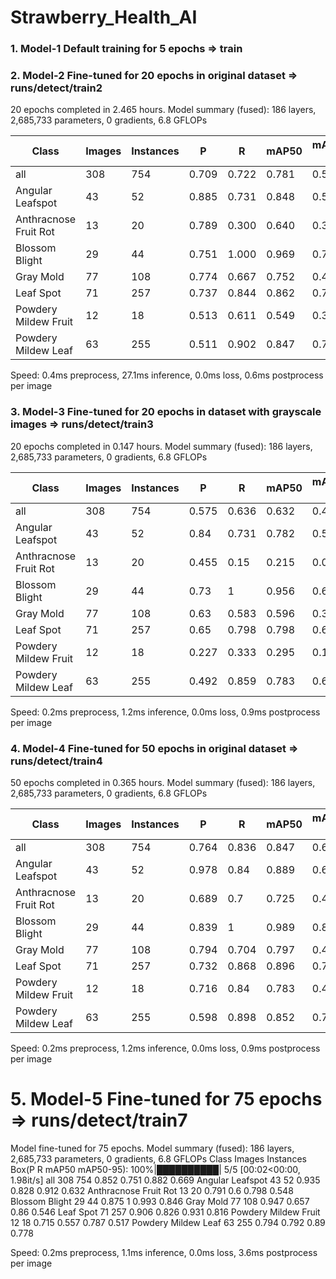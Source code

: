 # Strawberry_Health_AI

### 1. Model-1 Default training for 5 epochs => train


### 2. Model-2 Fine-tuned for 20 epochs in original dataset => runs/detect/train2
20 epochs completed in 2.465 hours.
Model summary (fused): 186 layers, 2,685,733 parameters, 0 gradients, 6.8 GFLOPs

| Class                  | Images | Instances | P     | R     | mAP50 | mAP50-95 |
|------------------------|--------|-----------|-------|-------|-------|----------|
| all                    | 308    | 754       | 0.709 | 0.722 | 0.781 | 0.565    |
| Angular Leafspot        | 43     | 52        | 0.885 | 0.731 | 0.848 | 0.539    |
| Anthracnose Fruit Rot   | 13     | 20        | 0.789 | 0.300 | 0.640 | 0.353    |
| Blossom Blight          | 29     | 44        | 0.751 | 1.000 | 0.969 | 0.774    |
| Gray Mold              | 77     | 108       | 0.774 | 0.667 | 0.752 | 0.462    |
| Leaf Spot              | 71     | 257       | 0.737 | 0.844 | 0.862 | 0.736    |
| Powdery Mildew Fruit    | 12     | 18        | 0.513 | 0.611 | 0.549 | 0.370    |
| Powdery Mildew Leaf     | 63     | 255       | 0.511 | 0.902 | 0.847 | 0.722    |

Speed: 0.4ms preprocess, 27.1ms inference, 0.0ms loss, 0.6ms postprocess per image

### 3. Model-3 Fine-tuned for 20 epochs in dataset with grayscale images => runs/detect/train3

20 epochs completed in 0.147 hours.
Model summary (fused): 186 layers, 2,685,733 parameters, 0 gradients, 6.8 GFLOPs

| Class                  | Images | Instances | P     | R     | mAP50 | mAP50-95 |
|------------------------|--------|-----------|-------|-------|-------|----------|
| all                    | 308    | 754       | 0.575 | 0.636 | 0.632 | 0.448    |
| Angular Leafspot        | 43     | 52        | 0.84 | 0.731 | 0.782 | 0.529    |
| Anthracnose Fruit Rot   | 13     | 20        | 0.455 | 0.15 | 0.215 | 0.0772    |
| Blossom Blight          | 29     | 44        | 0.73 | 1 | 0.956 | 0.678    |
| Gray Mold              | 77     | 108       | 0.63 | 0.583 | 0.596 | 0.353    |
| Leaf Spot              | 71     | 257       | 0.65 | 0.798 | 0.798 | 0.664    |
| Powdery Mildew Fruit    | 12     | 18        | 0.227 | 0.333 | 0.295 | 0.18    |
| Powdery Mildew Leaf     | 63     | 255       | 0.492 | 0.859 | 0.783 | 0.652    |

Speed: 0.2ms preprocess, 1.2ms inference, 0.0ms loss, 0.9ms postprocess per image

### 4. Model-4 Fine-tuned for 50 epochs in original dataset => runs/detect/train4

50 epochs completed in 0.365 hours.
Model summary (fused): 186 layers, 2,685,733 parameters, 0 gradients, 6.8 GFLOPs

| Class                  | Images | Instances | P     | R     | mAP50 | mAP50-95 |
|------------------------|--------|-----------|-------|-------|-------|----------|
| all                    | 308    | 754       | 0.764 |     0.836  |    0.847  |    0.618    |
| Angular Leafspot        | 43     | 52        | 0.978 |      0.84  |    0.889  |    0.619    |
| Anthracnose Fruit Rot   | 13     | 20        | 0.689 |       0.7  |   0.725   |  0.409    |
| Blossom Blight          | 29     | 44        | 0.839 |         1  |  0.989    |   0.824    |
| Gray Mold              | 77     | 108       | 0.794 |     0.704  |    0.797  |    0.491    |
| Leaf Spot              | 71     | 257       | 0.732 |     0.868  |    0.896  |   0.772    |
| Powdery Mildew Fruit    | 12     | 18        | 0.716 |      0.84  |     0.783 |     0.472    |
| Powdery Mildew Leaf     | 63     | 255       | 0.598 |     0.898  |     0.852 |     0.737    |

Speed: 0.2ms preprocess, 1.2ms inference, 0.0ms loss, 0.9ms postprocess per image

# 5. Model-5 Fine-tuned for 75 epochs => runs/detect/train7
Model fine-tuned for 75 epochs.
Model summary (fused): 186 layers, 2,685,733 parameters, 0 gradients, 6.8 GFLOPs
                 Class     Images  Instances      Box(P          R      mAP50  mAP50-95): 100%|██████████| 5/5 [00:02<00:00,  1.98it/s]
                   all        308        754      0.852      0.751      0.882      0.669
      Angular Leafspot         43         52      0.935      0.828      0.912      0.632
 Anthracnose Fruit Rot         13         20      0.791        0.6      0.798      0.548
        Blossom Blight         29         44      0.875          1      0.993      0.846
             Gray Mold         77        108      0.947      0.657       0.86      0.546
             Leaf Spot         71        257      0.906      0.826      0.931      0.816
  Powdery Mildew Fruit         12         18      0.715      0.557      0.787      0.517
   Powdery Mildew Leaf         63        255      0.794      0.792       0.89      0.778

Speed: 0.2ms preprocess, 1.1ms inference, 0.0ms loss, 3.6ms postprocess per image
